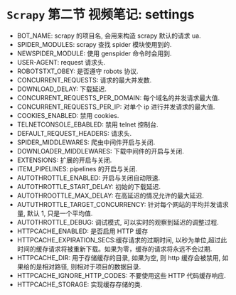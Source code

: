 # `Scrapy` 第二节 视频笔记: settings

- BOT_NAME: scrapy 的项目名, 会用来构造 scrapy 默认的请求 ua.
- SPIDER_MODULES: scrapy 查找 spider 模块使用到的.
- NEWSPIDER_MODULE: 使用 genspider 命令时会用到.
- USER-AGENT: request 请求头.
- ROBOTSTXT_OBEY: 是否遵守 robots 协议.
- CONCURRENT_REQUESTS: 请求的最大并发数.
- DOWNLOAD_DELAY: 下载延迟.
- CONCURRENT_REQUESTS_PER_DOMAIN: 每个域名的并发请求最大值.
- CONCURRENT_REQUESTS_PER_IP: 对单个 ip 进行并发请求的最大值.
- COOKIES_ENABLED: 禁用 cookies.
- TELNETCONSOLE_EBABLED: 禁用 telnet 控制台.
- DEFAULT_REQUEST_HEADERS: 请求头.
- SPIDER_MIDDLEWARES: 爬虫中间件开启与关闭.
- DOWNLOADER_MIDDLEWARES: 下载中间件的开启与关闭.
- EXTENSIONS: 扩展的开启与关闭.
- ITEM_PIPELINES: pipelines 的开启与关闭.
- AUTOTHROTTLE_ENABLED: 开启与关闭自动限速.
- AUTOTHROTTLE_START_DELAY: 初始的下载延迟.
- AUTOTHROOTTLE_MAX_DELAY: 在高延迟的情况允许的最大延迟.
- AUTUTHROTTLE_TARGET_CONCURRENCY: 针对每个网站的平均并发请求量, 默认 1, 只是一个平均值.
- AUTOTHROTTLE_DEBUG: 调试模式, 可以实时的观察到延迟的调整过程.
- HTTPCACHE_ENABLED: 是否启用 HTTP 缓存
- HTTPCACHE_EXPIRATION_SECS:缓存请求的过期时间, 以秒为单位,超过此时间的缓存请求将被重新下载。如果为零，缓存的请求将永远不会过期.
- HTTPCACHE_DIR: 用于存储缓存的目录, 如果为空, 则 http 缓存会被禁用, 如果给的是相对路径, 则相对于项目的数据目录.
- HTTPCACHE_IGNORE_HTTP_CODES: 不要使用这些 HTTP 代码缓存响应.
- HTTPCACHE_STORAGE: 实现缓存存储的类.
